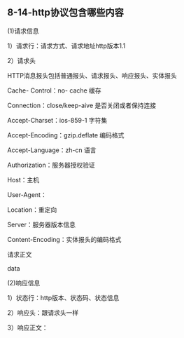 ## 8-14-http协议包含哪些内容

(1)请求信息

1）请求行：请求方式、请求地址http版本1.1

2）请求头

HTTP消息报头包括普通报头、请求报头、响应报头、实体报头

Cache- Control：no- cache 缓存

Connection：close/keep-aive  是否关闭或者保持连接

Accept-Charset：ios-859-1 字符集

Accept-Encoding：gzip.deflate 编码格式

Accept-Language：zh-cn 语言

Authorization：服务器授权验证

Host：主机

User-Agent：

Location：重定向

Server：服务器版本信息

Content-Encoding：实体报头的编码格式

请求正文

data

(2)响应信息

1）状态行：http版本、状态码、状态信息

2）响应头：跟请求头一样

3）响应正文：
